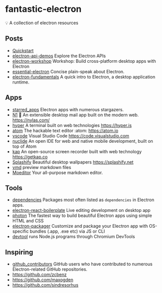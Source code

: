 # fantastic-electron
💡 A collection of electron resources

## Posts

- [Quickstart](https://electron.atom.io/docs/tutorial/quick-start/)
- [electron-api-demos](https://github.com/electron/electron-api-demos) Explore the Electron APIs
- [electron-workshop](https://github.com/feross/electron-workshop) Workshop: Build cross-platform desktop apps with Electron
- [essential-electron](http://jlord.us/essential-electron/) Concise plain-speak about Electron.
- [electron-fundamentals](https://maxogden.com/electron-fundamentals.html) A quick intro to Electron, a desktop application runtime.

## Apps

- [starred_apps](https://electron.atom.io/userland/starred_apps) Electron apps with numerous stargazers.
- [N1](https://github.com/nylas/N1) 💌 An extensible desktop mail app built on the modern web. https://nylas.com/
- [hyper](https://github.com/zeit/hyper) A terminal built on web technologies https://hyper.is
- [atom](https://github.com/atom/atom) The hackable text editor :atom: https://atom.io
- [vscode](https://github.com/Microsoft/vscode) Visual Studio Code https://code.visualstudio.com
- [nuclide](https://github.com/facebook/nuclide) An open IDE for web and native mobile development, built on top of Atom
- [kap](https://github.com/wulkano/kap) An open-source screen recorder built with web technology https://getkap.co
- [Splashify](https://github.com/gilbitron/Splashify) Beautiful desktop wallpapers https://splashify.net
- [vmd](https://github.com/yoshuawuyts/vmd) preview markdown files
- [Moeditor](https://github.com/Moeditor/Moeditor) Your all-purpose markdown editor.

## Tools

- [dependencies](https://electron.atom.io/userland/dependencies/) Packages most often listed as `dependencies` in Electron apps.
- [electron-react-boilerplate](https://github.com/chentsulin/electron-react-boilerplate) Live editing development on desktop app
- [photon](https://github.com/connors/photon) The fastest way to build beautiful Electron apps using simple HTML and CSS
- [electron-packager](https://github.com/electron-userland/electron-packager) Customize and package your Electron app with OS-specific bundles (.app, .exe etc) via JS or CLI
- [devtool](https://github.com/Jam3/devtool) runs Node.js programs through Chromium DevTools

## Inspiring

- [github_contributors](https://electron.atom.io/userland/github_contributors) GitHub users who have contributed to numerous Electron-related GitHub repositories.
- https://github.com/zcbenz
- https://github.com/maxogden
- https://github.com/sindresorhus

